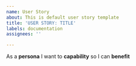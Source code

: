 ```yaml
---
name: User Story
about: This is default user story template
title: 'USER STORY: TITLE'
labels: documentation
assignees: ''

---
```


As a **persona** I want to **capability** so I can **benefit**
